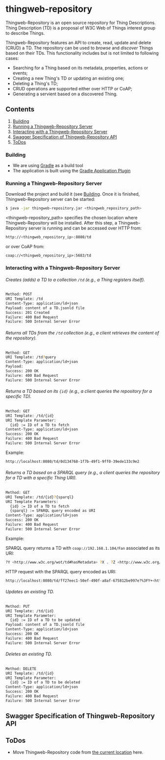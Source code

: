# thingweb-repository

Thingweb-Repository is an open source repository for Thing Descriptions. Thing Description (TD) is a proposal of W3C Web of Things interest group to describe Things.

Thingweb-Repository features an API to create, read, update and delete (CRUD) a TD. The repository can be used to *browse* and *discover* Things based on their TDs. This functionality includes but is not limited to following cases: 

  - Searching for a Thing based on its metadata, properties, actions or events;
  - Creating a new Thing's TD or updating an existing one;
  - Deleting a Thing's TD;
  - CRUD operations are supported either over HTTP or CoAP;
  - Generating a servient based on a discovered Thing. 

## Contents
1. [Building](#building)
2. [Running a Thingweb-Repository Server](#Running-a-Thingweb-Repository-Server)
3. [Interacting with a Thingweb-Repository Server](#Interacting-with-a-Thingweb-Repository-Server)
4. [Swagger Specification of Thingweb-Repository API](#Swagger-Specification-of-Thingweb-Repository-API)
5. [ToDos](#ToDos)

### Building

* We are using [Gradle](https://gradle.org/) as a build tool
* The application is built using the [Gradle Application Plugin](https://docs.gradle.org/current/userguide/application_plugin.html)

### Running a Thingweb-Repository Server

Download the project and build it (see [Building](#Building). Once it is finished, Thingweb-Repository server can be started:
```sh
$ java -jar thingweb-repository.jar <thingweb_repository_path>
```
<thingweb-repository_path> specifies the chosen location where Thingweb-Repository will be installed. After this step, a Thingweb-Repository server is running and can be accessed over HTTP from:
```sh
http://<thingweb_repository_ip>:8080/td
```
or over CoAP from:

    coap://<thingweb_repository_ip>:5683/td

### Interacting with a Thingweb-Repository Server

###### Creates (adds) a TD to a collection `/td` (e.g., a Thing registers itself).

```sh
Method: POST
URI Template: /td 
Content-Type: application/ld+json
Payload: content of a TD.jsonld file
Success: 201 Created
Failure: 400 Bad Request
Failure: 500 Internal Server Error
```

###### Returns all TDs from the `/td` collection (e.g., a client retrieves the content of the repository).

```sh
Method: GET
URI Template: /td?query
Content-Type: application/ld+json
Payload: 
Success: 200 OK
Failure: 400 Bad Request
Failure: 500 Internal Server Error
```

###### Returns a TD based on its `{id}` (e.g., a client queries the repository for a specific TD).

```sh
Method: GET
URI Template: /td/{id}
URI Template Parameter:   
  {id} := ID of a TD to fetch
Content-Type: application/ld+json
Success: 200 OK
Failure: 400 Bad Request
Failure: 500 Internal Server Error
```

Example:
```sh
http://localhost:8080/td/0d134768-1f7b-49f1-9ff0-39ede133c9e2
```

###### Returns a TD based on a SPARQL query (e.g., a client queries the repository for a TD with a specific Thing URI).
```sh
Method: GET
URI Template: /td/{id}?{sparql}
URI Template Parameters: 
  {id} := ID of a TD to fetch
  {sparql} := SPARQL query encoded as URI 
Content-Type: application/ld+json
Success: 200 OK
Failure: 400 Bad Request
Failure: 500 Internal Server Error
```

Example:

SPARQL query returns a TD with `coap://192.168.1.104/Fan` associated as its URI: 
```sh
?Y <http://www.w3c.org/wot/td#hasMetadata> ?X . ?Z <http://www.w3c.org/wot/td#associatedUri> "coap://192.168.1.104/Fan"^^xsd:anyURI .
```
HTTP request with the SPARQL query encoded as URI:
```sh
http://localhost:8080/td/ff27eec1-50ef-490f-a8af-675812be997e?%3FY+<http%3A%2F%2Fwww.w3c.org%2Fwot%2Ftd%23hasMetadata>+%3FX+.%3FZ+<http%3A%2F%2Fwww.w3c.org%2Fwot%2Ftd%23associatedUri>++"coap%3A%2F%2F192.168.1.104%2FFan"^^xsd%3AanyURI+.
```

###### Updates an existing TD.
```sh
Method: PUT
URI Template: /td/{id}
URI Template Parameter:   
  {id} := ID of a TD to be updated
Payload: content of a TD.jsonld file
Content-Type: application/ld+json
Success: 200 OK
Failure: 400 Bad Request
Failure: 500 Internal Server Error
```

###### Deletes an existing TD.
```sh
Method: DELETE
URI Template: /td/{id}
URI Template Parameter:   
  {id} := ID of a TD to be deleted
Content-Type: application/ld+json
Success: 200 OK
Failure: 400 Bad Request
Failure: 500 Internal Server Error
```

## Swagger Specification of Thingweb-Repository API

## ToDos

 - Move Thingweb-Repository code from [the current location](https://github.com/thingweb/thingweb/tree/master/thingweb-discovery) here.
